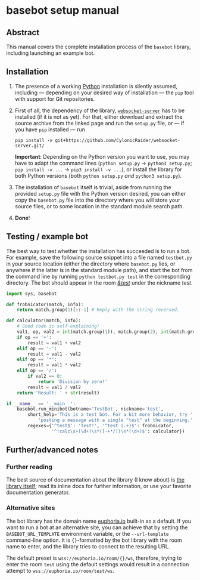 # basebot setup manual

## Abstract

This manual covers the complete installation process of the `basebot`
library, including launching an example bot.

## Installation

1. The presence of a working [Python](http://www.python.org/downloads)
   installation is silently assumed, including — depending on your desired
   way of installation — the `pip` tool with support for Git repositories.

2. First of all, the dependency of the library,
   [`websocket-server`](http://github.com/CylonicRaider/websocket-server/)
   has to be installed (if it is not as yet). For that, either download and
   extract the source archive from the linked page and run the `setup.py`
   file, or — if you have `pip` installed — run

   ```
   pip install -v git+https://github.com/CylonicRaider/websocket-server.git/
   ```

   **Important**: Depending on the Python version you want to use, you may
   have to adapt the command lines (`python setup.py` → `python3 setup.py`;
   `pip install -v ...` → `pip3 install -v ...`), or install the library for
   both Python versions (both `python setup.py` *and* `python3 setup.py`).

3. The installation of `basebot` itself is trivial, aside from running
   the provided `setup.py` file with the Python version desired, you can
   either copy the `basebot.py` file into the directory where you will store
   your source files, or to some location in the standard module search path.

4. **Done**!

## Testing / example bot

The best way to test whether the installation has succeeded is to run a bot.
For example, save the following source snippet into a file named `testbot.py`
in your source location (either the directory where `basebot.py` lies, or
anywhere if the latter is in the standard module path), and start the bot
from the command line by running `python testbot.py test` in the
corresponding directory. The bot should appear in the room
[*&test*](http://euphoria.io/room/test) under the nickname *test*.

```python
import sys, basebot

def frobnicator(match, info):
    return match.group(1)[::-1] # Reply with the string reversed.

def calculator(match, info):
    # Good code is self-explaining!
    val1, op, val2 = int(match.group(1)), match.group(2), int(match.group(3))
    if op == '+':
        result = val1 + val2
    elif op == '-':
        result = val1 - val2
    elif op == '*':
        result = val1 * val2
    elif op == '/':
        if val2 == 0:
            return 'Division by zero!'
        result = val1 / val2
    return 'Result: ' + str(result)

if __name__ == '__main__':
    basebot.run_minibot(botname='TestBot', nickname='test',
        short_help='This is a test bot. For a bit more behavior, try '
            'posting a message with a single "test" at the beginning.',
        regexes={'^test$': 'Test!', '^test (.+)$': frobnicator,
                 '^!calc\s+(\d+)\s*([-+*/])\s*(\d+)$': calculator})
```

## Further/advanced notes

### Further reading

The best source of documentation about the library (I know about) is [the
library itself](basebot.py); read its inline docs for further information,
or use your favorite documentation generator.

### Alternative sites

The bot library has the domain name [euphoria.io](http://euphoria.io)
built-in as a default. If you want to run a bot at an alternative site, you
can achieve that by setting the `BASEBOT_URL_TEMPLATE` environment variable,
or the `--url-template` command-line option. It is `{}`-formatted by the bot
library with the room name to enter, and the library tries to connect to the
resulting URL.

The default preset is `wss://euphoria.io/room/{}/ws`, therefore, trying
to enter the room `test` using the default settings would result in a
connection attempt to `wss://euphoria.io/room/test/ws`.
